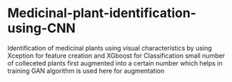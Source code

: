 # Medicinal-plant-identification-using-CNN
Identification of medicinal plants using visual characteristics by using Xception for feature creation and XGboost for Classification
small number of colleceted plants first augmented into a certain number which helps in training 
GAN algorithm is used here for augmentation
